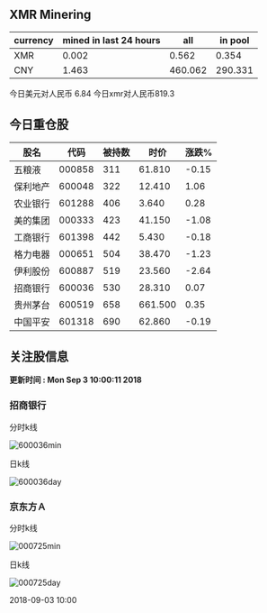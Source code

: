 ## XMR Minering

|currency|mined in last 24 hours|all|in pool|
|---|---|---|---|
|XMR|0.002|0.562|0.354|
|CNY|1.463|460.062|290.331|

今日美元对人民币 6.84	今日xmr对人民币819.3


## 今日重仓股 

|股名|代码|被持数|时价|涨跌%|
|---|---|---|---|---|
|五粮液|000858|311|61.810|-0.15|
|保利地产|600048|322|12.410|1.06|
|农业银行|601288|406|3.640|0.28|
|美的集团|000333|423|41.150|-1.08|
|工商银行|601398|442|5.430|-0.18|
|格力电器|000651|504|38.470|-1.23|
|伊利股份|600887|519|23.560|-2.64|
|招商银行|600036|530|28.310|0.07|
|贵州茅台|600519|658|661.500|0.35|
|中国平安|601318|690|62.860|-0.19|

## 关注股信息
**更新时间 : Mon Sep  3 10:00:11 2018**
### 招商银行 
分时k线

![600036min](http://image.sinajs.cn/newchart/min/n/sh600036.gif)

日k线

![600036day](http://image.sinajs.cn/newchart/daily/n/sh600036.gif)

### 京东方Ａ 
分时k线

![000725min](http://image.sinajs.cn/newchart/min/n/sz000725.gif)

日k线

![000725day](http://image.sinajs.cn/newchart/daily/n/sz000725.gif)

2018-09-03 10:00